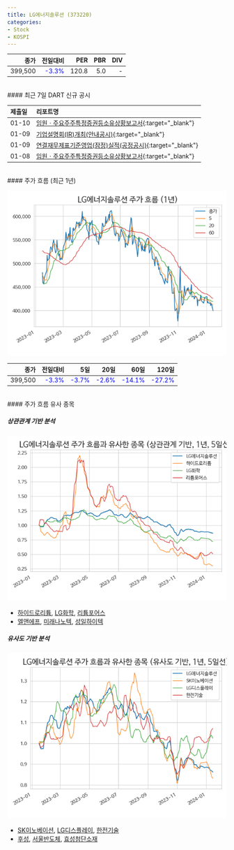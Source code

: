 ```yaml
---
title: LG에너지솔루션 (373220)
categories:
- Stock
- KOSPI
---
```


|**종가**|**전일대비**|**PER**|**PBR**|**DIV**|
|---:|-------:|--:|--:|--:|
|399,500|<span style="color: blue">-3.3%</span>|120.8|5.0|-|

<!-- more -->

<br>
#### 최근 7일 DART 신규 공시


|**제출일**|**리포트명**|
|:-----|:-------|
|01-10|[임원ㆍ주요주주특정증권등소유상황보고서](https://dart.fss.or.kr/dsaf001/main.do?rcpNo=20240110000599){:target="_blank"}|
|01-09|[기업설명회(IR)개최(안내공시)](https://dart.fss.or.kr/dsaf001/main.do?rcpNo=20240109800108){:target="_blank"}|
|01-09|[연결재무제표기준영업(잠정)실적(공정공시)](https://dart.fss.or.kr/dsaf001/main.do?rcpNo=20240109800105){:target="_blank"}|
|01-08|[임원ㆍ주요주주특정증권등소유상황보고서](https://dart.fss.or.kr/dsaf001/main.do?rcpNo=20240108000306){:target="_blank"}|

<br>
#### 주가 흐름 (최근 1년)

![373220](/assets/images/stock/373220.png)

|**종가**|**전일대비**|**5일**|**20일**|**60일**|**120일**|
|---:|-------:|--:|---:|---:|----:|
|399,500|<span style="color: blue">-3.3%</span>|<span style="color: blue">-3.7%</span>|<span style="color: blue">-2.6%</span>|<span style="color: blue">-14.1%</span>|<span style="color: blue">-27.2%</span>|

<br>
#### 주가 흐름 유사 종목

##### 상관관계 기반 분석

![373220](/assets/images/stock/373220_corr.png)
- [하이드로리튬](/101670/), [LG화학](/051910/), [리튬포어스](/073570/)
- [엘앤에프](/066970/), [미래나노텍](/095500/), [성일하이텍](/365340/)

##### 유사도 기반 분석

![373220](/assets/images/stock/373220_sim.png)
- [SK이노베이션](/096770/), [LG디스플레이](/034220/), [한전기술](/052690/)
- [후성](/093370/), [서울반도체](/046890/), [효성첨단소재](/298050/)